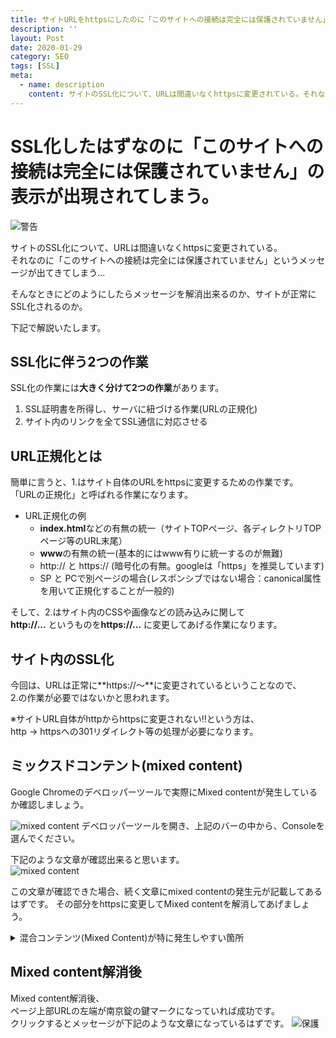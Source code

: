 ```yaml
---
title: サイトURLをhttpsにしたのに「このサイトへの接続は完全には保護されていません」というメッセージが表示された場合の対処方法
description: ''
layout: Post
date: 2020-01-29
category: SEO
tags: [SSL]
meta:
  - name: description
    content: サイトのSSL化について、URLは間違いなくhttpsに変更されている。それなのに「このサイトへの接続は完全には保護されていません」というメッセージが出てきてしまう...  
---
```


<!-- more -->
# SSL化したはずなのに「このサイトへの接続は完全には保護されていません」の表示が出現されてしまう。
![警告]( /assets/img/20200129.png "警告")

サイトのSSL化について、URLは間違いなくhttpsに変更されている。  
それなのに「このサイトへの接続は完全には保護されていません」というメッセージが出てきてしまう...  
  
そんなときにどのようにしたらメッセージを解消出来るのか、サイトが正常にSSL化されるのか。  

下記で解説いたします。  

## SSL化に伴う2つの作業

SSL化の作業には**大きく分けて2つの作業**があります。  

1. SSL証明書を所得し、サーバに紐づける作業(URLの正規化)
2. サイト内のリンクを全てSSL通信に対応させる

## URL正規化とは

簡単に言うと、1.はサイト自体のURLをhttpsに変更するための作業です。  
「URLの正規化」と呼ばれる作業になります。 

- URL正規化の例  
  - **index.html**などの有無の統一（サイトTOPページ、各ディレクトリTOPページ等のURL末尾）
  - **www**の有無の統一(基本的にはwww有りに統一するのが無難)
  - http:// と https:// (暗号化の有無。googleは「https」を推奨しています)
  - SP と PCで別ページの場合(レスポンシブではない場合：canonical属性を用いて正規化することが一般的)

そして、2.はサイト内のCSSや画像などの読み込みに関して  
**http://...** というものを**https://...** に変更してあげる作業になります。

## サイト内のSSL化

今回は、URLは正常に**https://～**に変更されているということなので、  
2.の作業が必要ではないかと思われます。  

※サイトURL自体がhttpからhttpsに変更されない!!という方は、  
http → httpsへの301リダイレクト等の処理が必要になります。  

## ミックスドコンテント(mixed content)
Google Chromeのデベロッパーツールで実際にMixed contentが発生しているか確認しましょう。  

![mixed content]( /assets/img/20200129_2.png "mixed content")
デベロッパーツールを開き、上記のバーの中から、Consoleを選んでください。

下記のような文章が確認出来ると思います。  
![mixed content]( /assets/img/20200129_3.png "mixed content")

この文章が確認できた場合、続く文章にmixed contentの発生元が記載してあるはずです。
その部分をhttpsに変更してMixed contentを解消してあげましょう。


<details><summary>混合コンテンツ(Mixed Content)が特に発生しやすい箇所</summary>
<span style = "color: red">画像・動画</span>を読み込むURL  <br>
<span style = "color: red">CSS</span>を読み込むURL  <br>
<span style = "color: red">JavaScript</span>を読み込むURL  </details>

## Mixed content解消後
Mixed content解消後、  
ページ上部URLの左端が南京錠の鍵マークになっていれば成功です。  
クリックするとメッセージが下記のような文章になっているはずです。
![保護]( /assets/img/20200129_1.png "保護")






